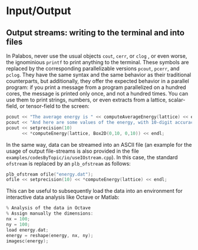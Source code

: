 # Input/Output
## Output streams: writing to the terminal and into files
In Palabos, never use the usual objects `cout`, `cerr`, or `clog` , or even worse, the ignominious `printf` to print anything to the terminal. These symbols are replaced by the corresponding parallelizable versions `pcout`, `pcerr`, and `pclog`. They have the same syntax and the same behavior as their traditional counterparts, but additionally, they offer the expected behavior in a parallel program: if you print a message from a program parallelized on a hundred cores, the message is printed only once, and not a hundred times. You can use them to print strings, numbers, or even extracts from a lattice, scalar-field, or tensor-field to the screen:

```C++
pcout << "The average energy is " << computeAverageEnergy(lattice) << endl;
pcout << "And here are some values of the energy, with 10-digit accuracy:" << endl;
pcout << setprecision(10)
      << *computeEnergy(lattice, Box2D(0,10, 0,10)) << endl;
```

In the same way, data can be streamed into an ASCII file (an example for the usage of output file-streams is also provided in the file `examples/codesByTopic/io/useIOstream.cpp`). In this case, the standard `ofstream` is replaced by an `plb_ofstream` as follows:

```C++
plb_ofstream ofile("energy.dat");
ofile << setprecision(10) << *computeEnergy(lattice) << endl;
```

This can be useful to subsequently load the data into an environment for interactive data analysis like Octave or Matlab:

```C++
% Analysis of the data in Octave
% Assign manually the dimensions:
nx = 100;
ny = 100;
load energy.dat;
energy = reshape(energy, nx, ny);
imagesc(energy);
```